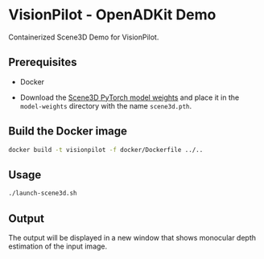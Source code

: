 # VisionPilot - OpenADKit Demo

Containerized Scene3D Demo for VisionPilot.

## Prerequisites

- Docker

- Download the [Scene3D PyTorch model weights](https://github.com/autowarefoundation/autoware.privately-owned-vehicles/tree/main/Models#scene3d---monocular-depth-estimation) and place it in the `model-weights` directory with the name `scene3d.pth`.

## Build the Docker image

```bash
docker build -t visionpilot -f docker/Dockerfile ../..
```

## Usage

```bash
./launch-scene3d.sh
```

## Output

The output will be displayed in a new window that shows monocular depth estimation of the input image.
